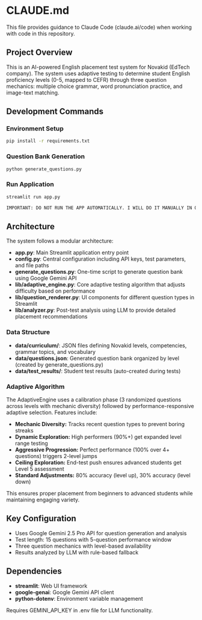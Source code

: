 # CLAUDE.md

This file provides guidance to Claude Code (claude.ai/code) when working with code in this repository.

## Project Overview

This is an AI-powered English placement test system for Novakid (EdTech company). The system uses adaptive testing to determine student English proficiency levels (0-5, mapped to CEFR) through three question mechanics: multiple choice grammar, word pronunciation practice, and image-text matching.

## Development Commands

### Environment Setup
```bash
pip install -r requirements.txt
```

### Question Bank Generation
```bash
python generate_questions.py
```

### Run Application
```bash
streamlit run app.py

IMPORTANT: DO NOT RUN THE APP AUTOMATICALLY. I WILL DO IT MANUALLY IN OTHER TERMINAL.
```

## Architecture

The system follows a modular architecture:

- **app.py**: Main Streamlit application entry point
- **config.py**: Central configuration including API keys, test parameters, and file paths
- **generate_questions.py**: One-time script to generate question bank using Google Gemini API
- **lib/adaptive_engine.py**: Core adaptive testing algorithm that adjusts difficulty based on performance
- **lib/question_renderer.py**: UI components for different question types in Streamlit
- **lib/analyzer.py**: Post-test analysis using LLM to provide detailed placement recommendations

### Data Structure

- **data/curriculum/**: JSON files defining Novakid levels, competencies, grammar topics, and vocabulary
- **data/questions.json**: Generated question bank organized by level (created by generate_questions.py)
- **data/test_results/**: Student test results (auto-created during tests)

### Adaptive Algorithm

The AdaptiveEngine uses a calibration phase (3 randomized questions across levels with mechanic diversity) followed by performance-responsive adaptive selection. Features include:

- **Mechanic Diversity:** Tracks recent question types to prevent boring streaks
- **Dynamic Exploration:** High performers (90%+) get expanded level range testing  
- **Aggressive Progression:** Perfect performance (100% over 4+ questions) triggers 2-level jumps
- **Ceiling Exploration:** End-test push ensures advanced students get Level 5 assessment
- **Standard Adjustments:** 80% accuracy (level up), 30% accuracy (level down)

This ensures proper placement from beginners to advanced students while maintaining engaging variety.

## Key Configuration

- Uses Google Gemini 2.5 Pro API for question generation and analysis
- Test length: 15 questions with 5-question performance window
- Three question mechanics with level-based availability
- Results analyzed by LLM with rule-based fallback

## Dependencies

- **streamlit**: Web UI framework
- **google-genai**: Google Gemini API client
- **python-dotenv**: Environment variable management

Requires GEMINI_API_KEY in .env file for LLM functionality.